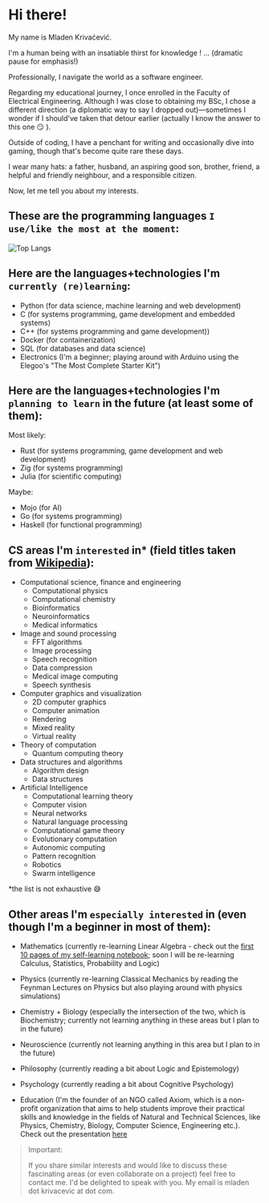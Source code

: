# Hi there!

My name is Mladen Krivaćević.

I'm a human being with an insatiable thirst for knowledge ! ... (dramatic pause for emphasis!)

Professionally, I navigate the world as a software engineer.

Regarding my educational journey, I once enrolled in the Faculty of Electrical Engineering. Although I was close to obtaining my BSc, I chose a different direction (a diplomatic way to say I dropped out)—sometimes I wonder if I should've taken that detour earlier (actually I know the answer to this one :smirk: ).

Outside of coding, I have a penchant for writing and occasionally dive into gaming, though that's become quite rare these days.

I wear many hats: a father, husband, an aspiring good son, brother, friend, a helpful and friendly neighbour, and a responsible citizen.

Now, let me tell you about my interests.

## These are the programming languages `I use/like the most at the moment`:

![Top Langs](https://github-readme-stats.vercel.app/api/top-langs/?username=mladen&layout=compact)

## Here are the languages+technologies I'm `currently (re)learning`:

- Python (for data science, machine learning and web development)
- C (for systems programming, game development and embedded systems)
- C++ (for systems programming and game development))
- Docker (for containerization)
- SQL (for databases and data science)
- Electronics (I'm a beginner; playing around with Arduino using the Elegoo's "The Most Complete Starter Kit")

## Here are the languages+technologies I'm `planning to learn` in the future (at least some of them):

Most likely:

- Rust (for systems programming, game development and web development)
- Zig (for systems programming)
- Julia (for scientific computing)

Maybe:

- Mojo (for AI)
- Go (for systems programming)
- Haskell (for functional programming)

## CS areas I'm `interested` in\* (field titles taken from [Wikipedia](https://en.wikipedia.org/wiki/Computer_science)):

- Computational science, finance and engineering
  - Computational physics
  - Computational chemistry
  - Bioinformatics
  - Neuroinformatics
  - Medical informatics
- Image and sound processing
  - FFT algorithms
  - Image processing
  - Speech recognition
  - Data compression
  - Medical image computing
  - Speech synthesis
- Computer graphics and visualization
  - 2D computer graphics
  - Computer animation
  - Rendering
  - Mixed reality
  - Virtual reality
- Theory of computation
  - Quantum computing theory
- Data structures and algorithms
  - Algorithm design
  - Data structures
- Artificial Intelligence
  - Computational learning theory
  - Computer vision
  - Neural networks
  - Natural language processing
  - Computational game theory
  - Evolutionary computation
  - Autonomic computing
  - Pattern recognition
  - Robotics
  - Swarm intelligence

\*the list is not exhaustive :sweat_smile:

## Other areas I'm `especially interested` in (even though I'm a beginner in most of them):

- Mathematics (currently re-learning Linear Algebra - check out the [first 10 pages of my self-learning notebook](https://drive.google.com/file/d/1xnGnLHTG0R2OPtLmADXhx_KDQZT7r5ZS/view?usp=drive_link); soon I will be re-learning Calculus, Statistics, Probability and Logic)
- Physics (currently re-learning Classical Mechanics by reading the Feynman Lectures on Physics but also playing around with physics simulations)
- Chemistry + Biology (especially the intersection of the two, which is Biochemistry; currently not learning anything in these areas but I plan to in the future)
- Neuroscience (currently not learning anything in this area but I plan to in the future)
- Philosophy (currently reading a bit about Logic and Epistemology)
- Psychology (currently reading a bit about Cognitive Psychology)

- Education (I'm the founder of an NGO called Axiom, which is a non-profit organization that aims to help students improve their practical skills and knowledge in the fields of Natural and Technical Sciences, like Physics, Chemistry, Biology, Computer Science, Engineering etc.). Check out the presentation [here](https://www.slideshare.net/mladenkrivacevic/aksiom-laboratorija)

> Important:
>
> If you share similar interests and would like to discuss these fascinating areas (or even collaborate on a project) feel free to contact me. I'd be delighted to speak with you. My email is mladen dot krivacevic at <the biggest search engine> dot com.
